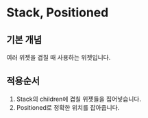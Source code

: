 # Stack, Positioned

## 기본 개념

여러 위젯을 겹칠 때 사용하는 위젯입니다.

## 적용순서

1. Stack의 children에 겹칠 위젯들을 집어넣습니다.
2. Positioned로 정확한 위치를 잡아줍니다.

